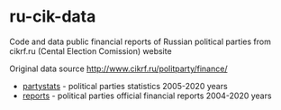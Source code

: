# ru-cik-data
Code and data public financial reports of Russian political parties from cikrf.ru (Cental Election Comission) website


Original data source http://www.cikrf.ru/politparty/finance/

* [partystats](partystats/) - political parties statistics 2005-2020 years
* [reports](reports/) - political parties official financial reports 2004-2020 years

